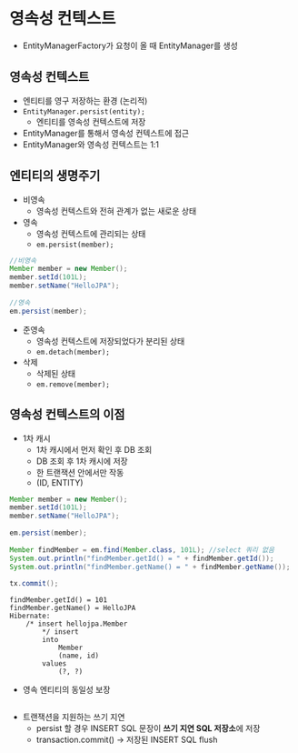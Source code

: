 # 영속성 컨텍스트
- EntityManagerFactory가 요청이 올 때 EntityManager를 생성

## 영속성 컨텍스트
- 엔티티를 영구 저장하는 환경 (논리적)
- `EntityManager.persist(entity);`
	- 엔티티를 영속성 컨텍스트에 저장
- EntityManager를 통해서 영속성 컨텍스트에 접근
- EntityManager와 영속성 컨텍스트는 1:1

## 엔티티의 생명주기
- 비영속
	- 영속성 컨텍스트와 전혀 관계가 없는 새로운 상태
- 영속
	- 영속성 컨텍스트에 관리되는 상태
	- `em.persist(member);`
```java
//비영속  
Member member = new Member();  
member.setId(101L);  
member.setName("HelloJPA");  
  
//영속  
em.persist(member);
```

- 준영속
	- 영속성 컨텍스트에 저장되었다가 분리된 상태
	- `em.detach(member);`
- 삭제
	- 삭제된 상태
	- `em.remove(member);`

## 영속성 컨텍스트의 이점
- 1차 캐시
	- 1차 캐시에서 먼저 확인 후 DB 조회
	- DB 조회 후 1차 캐시에 저장
	- 한 트랜잭션 안에서만 작동
	- (ID, ENTITY)
```java
Member member = new Member();  
member.setId(101L);  
member.setName("HelloJPA");  
  
em.persist(member);  
  
Member findMember = em.find(Member.class, 101L); //select 쿼리 없음
System.out.println("findMember.getId() = " + findMember.getId());  
System.out.println("findMember.getName() = " + findMember.getName());  
  
tx.commit();
```

```text
findMember.getId() = 101
findMember.getName() = HelloJPA
Hibernate: 
    /* insert hellojpa.Member
        */ insert 
        into
            Member
            (name, id) 
        values
            (?, ?)
```
- 영속 엔티티의 동일성 보장
```java

```
- 트랜잭션을 지원하는 쓰기 지연
	- persist 할 경우 INSERT SQL 문장이 **쓰기 지연 SQL 저장소**에 저장
	- transaction.commit() -> 저장된 INSERT SQL flush